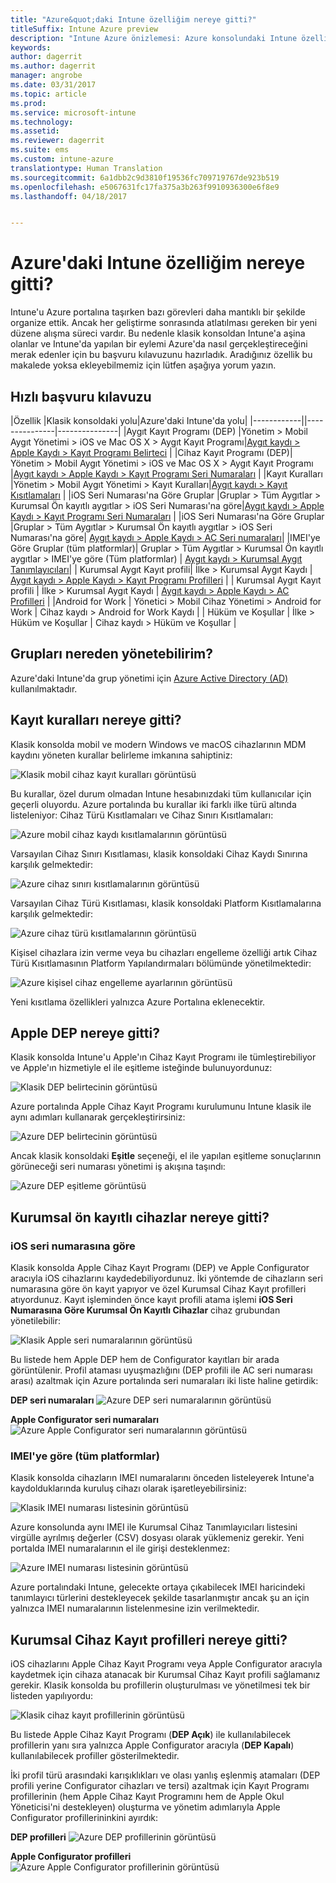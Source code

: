 ```yaml
---
title: "Azure&quot;daki Intune özelliğim nereye gitti?"
titleSuffix: Intune Azure preview
description: "Intune Azure önizlemesi: Azure konsolundaki Intune özelliklerini bulmanıza yardımcı olur."
keywords: 
author: dagerrit
ms.author: dagerrit
manager: angrobe
ms.date: 03/31/2017
ms.topic: article
ms.prod: 
ms.service: microsoft-intune
ms.technology: 
ms.assetid: 
ms.reviewer: dagerrit
ms.suite: ems
ms.custom: intune-azure
translationtype: Human Translation
ms.sourcegitcommit: 6a1dbb2c9d3810f19536fc709719767de923b519
ms.openlocfilehash: e5067631fc17fa375a3b263f9910936300e6f8e9
ms.lasthandoff: 04/18/2017


---
```

# <a name="where-did-my-intune-feature-go-in-azure"></a>Azure'daki Intune özelliğim nereye gitti?
Intune'u Azure portalına taşırken bazı görevleri daha mantıklı bir şekilde organize ettik. Ancak her geliştirme sonrasında atlatılması gereken bir yeni düzene alışma süreci vardır. Bu nedenle klasik konsoldan Intune'a aşina olanlar ve Intune'da yapılan bir eylemi Azure'da nasıl gerçekleştireceğini merak edenler için bu başvuru kılavuzunu hazırladık. Aradığınız özellik bu makalede yoksa ekleyebilmemiz için lütfen aşağıya yorum yazın.
## <a name="quick-reference-guide"></a>Hızlı başvuru kılavuzu
|Özellik |Klasik konsoldaki yolu|Azure'daki Intune'da yolu| |------------||---------------|---------------|
|Aygıt Kayıt Programı (DEP) |Yönetim > Mobil Aygıt Yönetimi > iOS ve Mac OS X > Aygıt Kayıt Programı|[Aygıt kaydı > Apple Kaydı > Kayıt Programı Belirteci](#where-did-apple-dep-go) |
|Cihaz Kayıt Programı (DEP)| Yönetim > Mobil Aygıt Yönetimi > iOS ve Mac OS X > Aygıt Kayıt Programı |[Aygıt kaydı > Apple Kaydı > Kayıt Programı Seri Numaraları](#where-did-apple-dep-go) |
|Kayıt Kuralları |Yönetim > Mobil Aygıt Yönetimi > Kayıt Kuralları|[Aygıt kaydı > Kayıt Kısıtlamaları](#where-did-enrollment-rules-go) |
|iOS Seri Numarası'na Göre Gruplar |Gruplar > Tüm Aygıtlar > Kurumsal Ön kayıtlı aygıtlar > iOS Seri Numarası'na göre|[Aygıt kaydı > Apple Kaydı > Kayıt Programı Seri Numaraları](#where-did-corporate-pre-enrolled-devices-go) |
|iOS Seri Numarası'na Göre Gruplar |Gruplar > Tüm Aygıtlar > Kurumsal Ön kayıtlı aygıtlar > iOS Seri Numarası'na göre| [Aygıt kaydı > Apple Kaydı > AC Seri numaraları](#where-did-corporate-pre-enrolled-devices-go)|
|IMEI'ye Göre Gruplar (tüm platformlar)| Gruplar > Tüm Aygıtlar > Kurumsal Ön kayıtlı aygıtlar > IMEI'ye göre (Tüm platformlar) | [Aygıt kaydı > Kurumsal Aygıt Tanımlayıcıları](#by-imei-all-platforms)|
| Kurumsal Aygıt Kayıt profili| İlke > Kurumsal Aygıt Kaydı | [Aygıt kaydı > Apple Kaydı > Kayıt Programı Profilleri](#where-did-corporate-pre-enrolled-devices-go) |
| Kurumsal Aygıt Kayıt profili | İlke > Kurumsal Aygıt Kaydı | [Aygıt kaydı > Apple Kaydı > AC Profilleri](#where-did-corporate-pre-enrolled-devices-go) |
 |Android for Work | Yönetici > Mobil Cihaz Yönetimi > Android for Work | Cihaz kaydı > Android for Work Kaydı | | Hüküm ve Koşullar | İlke > Hüküm ve Koşullar | Cihaz kaydı > Hüküm ve Koşullar |


## <a name="where-do-i-manage-groups"></a>Grupları nereden yönetebilirim?
Azure'daki Intune'da grup yönetimi için [Azure Active Directory (AD)](https://docs.microsoft.com/azure/active-directory/active-directory-groups-create-azure-portal) kullanılmaktadır.

## <a name="where-did-enrollment-rules-go"></a>Kayıt kuralları nereye gitti?
Klasik konsolda mobil ve modern Windows ve macOS cihazlarının MDM kaydını yöneten kurallar belirleme imkanına sahiptiniz:

![Klasik mobil cihaz kayıt kuralları görüntüsü](./media/ui-changes/01-classic-rules.png)

Bu kurallar, özel durum olmadan Intune hesabınızdaki tüm kullanıcılar için geçerli oluyordu. Azure portalında bu kurallar iki farklı ilke türü altında listeleniyor: Cihaz Türü Kısıtlamaları ve Cihaz Sınırı Kısıtlamaları:

![Azure mobil cihaz kaydı kısıtlamalarının görüntüsü](./media/ui-changes/02-azure-enroll-restrictions.png)

Varsayılan Cihaz Sınırı Kısıtlaması, klasik konsoldaki Cihaz Kaydı Sınırına karşılık gelmektedir:

![Azure cihaz sınırı kısıtlamalarının görüntüsü](./media/ui-changes/03-azure-device-limit.png)

Varsayılan Cihaz Türü Kısıtlaması, klasik konsoldaki Platform Kısıtlamalarına karşılık gelmektedir:

![Azure cihaz türü kısıtlamalarının görüntüsü](./media/ui-changes/04-azure-platform-restrictions.png)

Kişisel cihazlara izin verme veya bu cihazları engelleme özelliği artık Cihaz Türü Kısıtlamasının Platform Yapılandırmaları bölümünde yönetilmektedir:

![Azure kişisel cihaz engelleme ayarlarının görüntüsü](./media/ui-changes/05-azure-personal-block.png)

Yeni kısıtlama özellikleri yalnızca Azure Portalına eklenecektir.

## <a name="where-did-apple-dep-go"></a>Apple DEP nereye gitti?
Klasik konsolda Intune'u Apple'ın Cihaz Kayıt Programı ile tümleştirebiliyor ve Apple'ın hizmetiyle el ile eşitleme isteğinde bulunuyordunuz:

![Klasik DEP belirtecinin görüntüsü](./media/ui-changes/06-classic-dep-token.png)

Azure portalında Apple Cihaz Kayıt Programı kurulumunu Intune klasik ile aynı adımları kullanarak gerçekleştirirsiniz:

![Azure DEP belirtecinin görüntüsü](./media/ui-changes/07-azure-dep-token.png)

Ancak klasik konsoldaki **Eşitle** seçeneği, el ile yapılan eşitleme sonuçlarının görüneceği seri numarası yönetimi iş akışına taşındı:

![Azure DEP eşitleme görüntüsü](./media/ui-changes/08-azure-dep-sync.png)

## <a name="where-did-corporate-pre-enrolled-devices-go"></a>Kurumsal ön kayıtlı cihazlar nereye gitti?
### <a name="by-ios-serial-number"></a>iOS seri numarasına göre
Klasik konsolda Apple Cihaz Kayıt Programı (DEP) ve Apple Configurator aracıyla iOS cihazlarını kaydedebiliyordunuz. İki yöntemde de cihazların seri numarasına göre ön kayıt yapıyor ve özel Kurumsal Cihaz Kayıt profilleri atıyordunuz. Kayıt işleminden önce kayıt profili atama işlemi **iOS Seri Numarasına Göre Kurumsal Ön Kayıtlı Cihazlar** cihaz grubundan yönetilebilir:

![Klasik Apple seri numaralarının görüntüsü](./media/ui-changes/09-classic-apple-serials.png)

Bu listede hem Apple DEP hem de Configurator kayıtları bir arada görüntülenir. Profil ataması uyuşmazlığını (DEP profili ile AC seri numarası arası) azaltmak için Azure portalında seri numaraları iki liste haline getirdik:

**DEP seri numaraları**
![Azure DEP seri numaralarının görüntüsü](./media/ui-changes/10-azure-dep-serials.png)

**Apple Configurator seri numaraları**
![Azure Apple Configurator seri numaralarının görüntüsü](./media/ui-changes/11-azure-ac-serials.png)

### <a name="by-imei-all-platforms"></a>IMEI'ye göre (tüm platformlar)

Klasik konsolda cihazların IMEI numaralarını önceden listeleyerek Intune'a kaydolduklarında kuruluş cihazı olarak işaretleyebilirsiniz:

![Klasik IMEI numarası listesinin görüntüsü](./media/ui-changes/12-classic-corp-imei.png)

Azure konsolunda aynı IMEI ile Kurumsal Cihaz Tanımlayıcıları listesini virgülle ayrılmış değerler (CSV) dosyası olarak yüklemeniz gerekir. Yeni portalda IMEI numaralarının el ile girişi desteklenmez:

![Azure IMEI numarası listesinin görüntüsü](./media/ui-changes/13-azure-corp-imei.png)

Azure portalındaki Intune, gelecekte ortaya çıkabilecek IMEI haricindeki tanımlayıcı türlerini destekleyecek şekilde tasarlanmıştır ancak şu an için yalnızca IMEI numaralarının listelenmesine izin verilmektedir.

## <a name="where-did-corporate-device-enrollment-profiles-go"></a>Kurumsal Cihaz Kayıt profilleri nereye gitti?
iOS cihazlarını Apple Cihaz Kayıt Programı veya Apple Configurator aracıyla kaydetmek için cihaza atanacak bir Kurumsal Cihaz Kayıt profili sağlamanız gerekir. Klasik konsolda bu profillerin oluşturulması ve yönetilmesi tek bir listeden yapılıyordu:

![Klasik cihaz kayıt profillerinin görüntüsü](./media/ui-changes/14-classic-corp-profiles.png)

Bu listede Apple Cihaz Kayıt Programı (**DEP Açık**) ile kullanılabilecek profillerin yanı sıra yalnızca Apple Configurator aracıyla (**DEP Kapalı**) kullanılabilecek profiller gösterilmektedir.

İki profil türü arasındaki karışıklıkları ve olası yanlış eşlenmiş atamaları (DEP profili yerine Configurator cihazları ve tersi) azaltmak için Kayıt Programı profillerinin (hem Apple Cihaz Kayıt Programını hem de Apple Okul Yöneticisi'ni destekleyen) oluşturma ve yönetim adımlarıyla Apple Configurator profillerininkini ayırdık:

**DEP profilleri**
![Azure DEP profillerinin görüntüsü](./media/ui-changes/15-azure-dep-profiles.png)

**Apple Configurator profilleri**
![Azure Apple Configurator profillerinin görüntüsü](./media/ui-changes/16-azure-ac-profiles.png)

